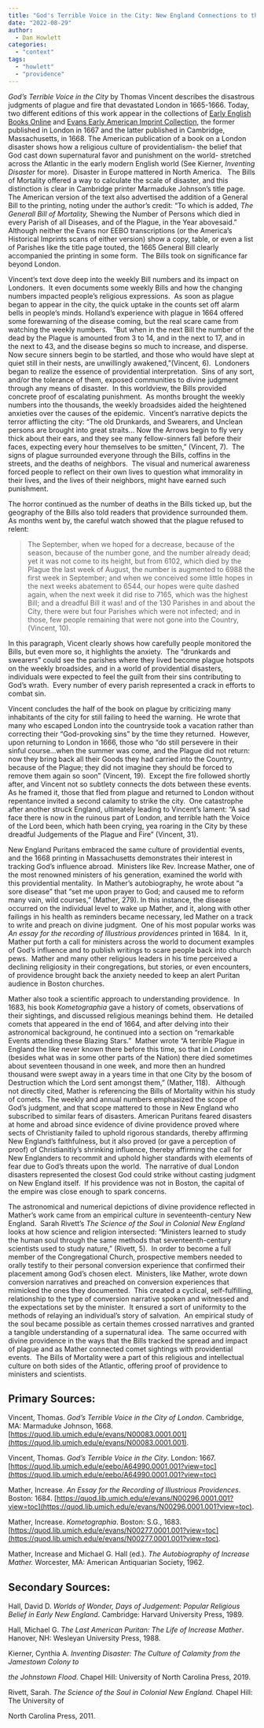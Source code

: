 ```yaml
---
title: "God's Terrible Voice in the City: New England Connections to the Bills of Mortality"
date: "2022-08-29"
author:
  - Dan Howlett
categories: 
  - "context"
tags: 
  - "howlett"
  - "providence"
---
```


_God’s Terrible Voice in the City_ by Thomas Vincent describes the disastrous judgments of plague and fire that devastated London in 1665-1666. Today, two different editions of this work appear in the collections of [Early English Books Online](https://quod.lib.umich.edu/e/eebo/A64990.0001.001?view=toc) and [Evans Early American Imprint Collection](https://quod.lib.umich.edu/e/evans/N00083.0001.001), the former published in London in 1667 and the latter published in Cambridge, Massachusetts, in 1668. The American publication of a book on a London disaster shows how a religious culture of providentialism- the belief that God cast down supernatural favor and punishment on the world- stretched across the Atlantic in the early modern English world (See Kierner, _Inventing Disaster_ for more).  Disaster in Europe mattered in North America.   The Bills of Mortality offered a way to calculate the scale of disaster, and this distinction is clear in Cambridge printer Marmaduke Johnson’s title page.  The American version of the text also advertised the addition of a General Bill to the printing, noting under the author’s credit: “To which is added, _The Generall Bill of Mortality,_ Shewing the Number of Persons which died in every Parish of all Diseases, and of the Plague, in the Year abovesaid.”  Although neither the Evans nor EEBO transcriptions (or the America’s Historical Imprints scans of either version) show a copy, table, or even a list of Parishes like the title page touted, the 1665 General Bill clearly accompanied the printing in some form.  The Bills took on significance far beyond London.

Vincent’s text dove deep into the weekly Bill numbers and its impact on Londoners.  It even documents some weekly Bills and how the changing numbers impacted people’s religious expressions.  As soon as plague began to appear in the city, the quick uptake in the counts set off alarm bells in people’s minds. Holland’s experience with plague in 1664 offered some forewarning of the disease coming, but the real scare came from watching the weekly numbers.   “But when in the next Bill the number of the dead by the Plague is amounted from 3 to 14, and in the next to 17, and in the next to 43, and the disease begins so much to increase, and disperse. Now secure sinners begin to be startled, and those who would have slept at quiet still in their nests, are unwillingly awakened,”(Vincent, 6).  Londoners began to realize the essence of providential interpretation.  Sins of any sort, and/or the tolerance of them, exposed communities to divine judgment through any means of disaster.  In this worldview, the Bills provided concrete proof of escalating punishment.  As months brought the weekly numbers into the thousands, the weekly broadsides aided the heightened anxieties over the causes of the epidemic.  Vincent’s narrative depicts the terror afflicting the city: “The old Drunkards, and Swearers, and Unclean persons are brought into great straits… Now the Arrows begin to fly very thick about their ears, and they see many fellow-sinners fall before their faces, expecting every hour themselves to be smitten,” (Vincent, 7).  The signs of plague surrounded everyone through the Bills, coffins in the streets, and the deaths of neighbors.  The visual and numerical awareness forced people to reflect on their own lives to question what immorality in their lives, and the lives of their neighbors, might have earned such punishment. 

The horror continued as the number of deaths in the Bills ticked up, but the geography of the Bills also told readers that providence surrounded them.  As months went by, the careful watch showed that the plague refused to relent:

> The September, when we hoped for a decrease, because of the season, because of the number gone, and the number already dead; yet it was not come to its height, but from 6102, which died by the Plague the last week of August, the number is augmented to 6988 the first week in September; and when we conceived some little hopes in the next weeks abatement to 6544, our hopes were quite dashed again, when the next week it did rise to 7165, which was the highest Bill; and a dreadful Bill it was! and of the 130 Parishes in and about the City, there were but four Parishes which were not infected; and in those, few people remaining that were not gone into the Country, (Vincent, 10).

In this paragraph, Vicent clearly shows how carefully people monitored the Bills, but even more so, it highlights the anxiety.  The “drunkards and swearers” could see the parishes where they lived become plague hotspots on the weekly broadsides, and in a world of providential disasters, individuals were expected to feel the guilt from their sins contributing to God’s wrath.  Every number of every parish represented a crack in efforts to combat sin. 

Vincent concludes the half of the book on plague by criticizing many inhabitants of the city for still failing to heed the warning.  He wrote that many who escaped London into the countryside took a vacation rather than correcting their “God-provoking sins” by the time they returned.  However, upon returning to London in 1666, those who “do still persevere in their sinful course…when the summer was come, and the Plague did not return: now they bring back all their Goods they had carried into the Country, because of the Plague; they did not imagine they should be forced to remove them again so soon” (Vincent, 19).  Except the fire followed shortly after, and Vincent not so subtlety connects the dots between these events. As he framed it, those that fled from plague and returned to London without repentance invited a second calamity to strike the city.  One catastrophe after another struck England, ultimately leading to Vincent’s lament: “A sad face there is now in the ruinous part of London, and terrible hath the Voice of the Lord been, which hath been crying, yea roaring in the City by these dreadful Judgements of the Plague and Fire” (Vincent, 31).

New England Puritans embraced the same culture of providential events, and the 1668 printing in Massachusetts demonstrates their interest in tracking God’s influence abroad.  Ministers like Rev. Increase Mather, one of the most renowned ministers of his generation, examined the world with this providential mentality.  In Mather’s autobiography, he wrote about “a sore disease” that “set me upon prayer to God; and caused me to reform many vain, wild courses,” (Mather, 279). In this instance, the disease occurred on the individual level to wake up Mather, and it, along with other failings in his health as reminders became necessary, led Mather on a track to write and preach on divine judgment.  One of his most popular works was _An essay for the recording of Illustrious providences_ printed in 1684.  In it, Mather put forth a call for ministers across the world to document examples of God’s influence and to publish writings to scare people back into church pews.  Mather and many other religious leaders in his time perceived a declining religiosity in their congregations, but stories, or even encounters, of providence brought back the anxiety needed to keep an alert Puritan audience in Boston churches. 

Mather also took a scientific approach to understanding providence.  In 1683, his book _Kometographia_ gave a history of comets, observations of their sightings, and discussed religious meanings behind them.  He detailed comets that appeared in the end of 1664, and after delving into their astronomical background, he continued into a section on “remarkable Events attending these Blazing Stars.”  Mather wrote “A terrible Plague in England the like never known there before this time, so that in _London_ (besides what was in some other parts of the Nation) there died sometimes about seventeen thousand in one week, and more then an hundred thousand were swept away in a years time in that one City by the bosom of Destruction which the Lord sent amongst them,” (Mather, 118).   Although not directly cited, Mather is referencing the Bills of Mortality within his study of comets.  The weekly and annual numbers emphasized the scope of God’s judgment, and that scope mattered to those in New England who subscribed to similar fears of disasters. American Puritans feared disasters at home and abroad since evidence of divine providence proved where sects of Christianity failed to uphold rigorous standards, thereby affirming New England’s faithfulness, but it also proved (or gave a perception of proof) of Christianitiy’s shrinking influence, thereby affirming the call for New Englanders to recommit and uphold higher standards with elements of fear due to God’s threats upon the world.  The narrative of dual London disasters represented the closest God could strike without casting judgment on New England itself.  If his providence was not in Boston, the capital of the empire was close enough to spark concerns.

The astronomical and numerical depictions of divine providence reflected in Mather’s work came from an empirical culture in seventeenth-century New England.  Sarah Rivett’s _The Science of the Soul in Colonial New England_ looks at how science and religion intersected: “Ministers learned to study the human soul through the same methods that seventeenth-century scientists used to study nature,” (Rivett, 5).  In order to become a full member of the Congregational Church, prospective members needed to orally testify to their personal conversion experience that confirmed their placement among God’s chosen elect.  Ministers, like Mather, wrote down conversion narratives and preached on conversion experiences that mimicked the ones they documented.  This created a cyclical, self-fulfilling, relationship to the type of conversion narrative spoken and witnessed and the expectations set by the minister.  It ensured a sort of uniformity to the methods of relaying an individual’s story of salvation.  An empirical study of the soul became possible as certain themes crossed narratives and granted a tangible understanding of a supernatural idea.  The same occurred with divine providence in the ways that the Bills tracked the spread and impact of plague and as Mather connected comet sightings with providential events.  The Bills of Mortality were a part of this religious and intellectual culture on both sides of the Atlantic, offering proof of providence to ministers and scientists. 

## Primary Sources:

Vincent, Thomas. _God’s Terrible Voice in the City of London_. Cambridge, MA: Marmaduke Johnson, 1668. [https://quod.lib.umich.edu/e/evans/N00083.0001.001](https://quod.lib.umich.edu/e/evans/N00083.0001.001).

Vincent, Thomas. _God’s Terrible Voice in the City_. London: 1667. [https://quod.lib.umich.edu/e/eebo/A64990.0001.001?view=toc](https://quod.lib.umich.edu/e/eebo/A64990.0001.001?view=toc)

Mather, Increase. _An Essay for the Recording of Illustrious Providences_. Boston: 1684. [https://quod.lib.umich.edu/e/evans/N00296.0001.001?view=toc](https://quod.lib.umich.edu/e/evans/N00296.0001.001?view=toc).

Mather, Increase. _Kometographia_. Boston: S.G., 1683. [https://quod.lib.umich.edu/e/evans/N00277.0001.001?view=toc](https://quod.lib.umich.edu/e/evans/N00277.0001.001?view=toc).

Mather, Increase and Michael G. Hall (ed.). _The Autobiography of Increase Mather._ Worcester, MA: American Antiquarian Society, 1962.

## Secondary Sources:

Hall, David D. _Worlds of Wonder, Days of Judgement: Popular Religious Belief in Early New England_. Cambridge: Harvard University Press, 1989.

Hall, Michael G. _The Last American Puritan: The Life of Increase Mather_. Hanover, NH: Wesleyan University Press, 1988.

Kierner, Cynthia A. _Inventing Disaster: The Culture of Calamity from the Jamestown Colony to_

_the Johnstown Flood_. Chapel Hill: University of North Carolina Press, 2019.

Rivett, Sarah. _The Science of the Soul in Colonial New England._ Chapel Hill: The University of

North Carolina Press, 2011.
